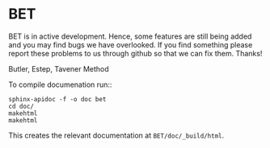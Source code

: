 BET
===

BET is in active development. Hence, some features are still being added and you may find bugs we have overlooked. If you find something please report these problems to us through github so that we can fix them. Thanks!

Butler, Estep, Tavener Method

To compile documenation run::

    sphinx-apidoc -f -o doc bet
    cd doc/
    makehtml
    makehtml

This creates the relevant documentation at ``BET/doc/_build/html``.
